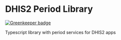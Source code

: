 # DHIS2 Period Library

[![Greenkeeper badge](https://badges.greenkeeper.io/hisptz/dhis2-period.svg)](https://greenkeeper.io/)

Typescript library with period services for DHIS2 apps
